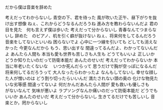 だから僕は音楽を辞めた

考えだってわからないし
青空の下、君を待った
風が吹いた正午、昼下がりを抜け出す想像
ねぇ、これからどうなるんだろうね
進み方を教わらないんだよ
君の目を見た　何も言えず僕は歩いた
考えだって分からないし
青春なんてつまらないし
辞めた　のピアノ、机を引く癖が抜けない
ねぇ、将来何をしてるんだろう
音楽をしてないといいね
困らないでよ
心中に一つ線を引いても
どしても消えなかった
今更なんだから
もう、思い出すな
間違ってるんだよ、わかってないんだよ
あんたら人間も
本当も愛も世界も苦しさも人生も
どうてもいいよ
正しいかどうか知りたいのだって防衛本能だ
あんたのせいだ
考えだってわからないか
本当に年老いたくないな　
いつか死んだらって
思うだけで胸が空っぽになるんだ
将来何してるだろうって
大人なったらわかったよ
なんもしてないし
幸せな顔した人が憎いのは
どう割り切ったらいいんだ
満たされない頭の奥の
化けな物見たいな劣等感
間違ってないよ
何だかんだあんたら人間が
愛も救いも優しさも　　がないなんて
気味が悪いよ
ラプソングなんか痛いのだって防衛本能だ
どうでもいいか
あんたのせいだ
考えだって分からないし
生きてるだけでも苦しいし
音楽とか，罔からないし


